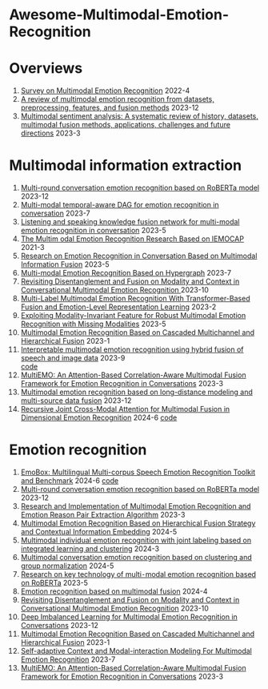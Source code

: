 # Awesome-Multimodal-Emotion-Recognition
# Overviews
1. [Survey on Multimodal Emotion Recognition](https://www.bing.com/ck/a?!&&p=f0d38a3421e61c04JmltdHM9MTcyMTc3OTIwMCZpZ3VpZD0yMzQxNWNiMy1mOWEzLTY2MjktMDI3My00OGE4ZjhlOTY3NDUmaW5zaWQ9NTMxMw&ptn=3&ver=2&hsh=3&fclid=23415cb3-f9a3-6629-0273-48a8f8e96745&psq=%e5%a4%9a%e6%a8%a1%e6%80%81%e6%83%85%e7%bb%aa%e8%af%86%e5%88%ab&u=a1aHR0cHM6Ly9uYXR1cmUuc3d1bi5lZHUuY24vY2gvcmVhZGVyL3ZpZXdfYWJzdHJhY3QuYXNweD9mbGFnPTEmZmlsZV9ubz0yMDIxMTEwOTAwMg&ntb=1)  2022-4
1. [A review of multimodal emotion recognition from datasets, preprocessing, features, and fusion methods](https://doi.org/10.1016/j.neucom.2023.126866)  2023-12
1. [Multimodal sentiment analysis: A systematic review of history, datasets, multimodal fusion methods, applications, challenges and future directions](https://doi.org/10.1016/j.inffus.2022.09.025)  2023-3

# Multimodal information extraction
1. [Multi-round conversation emotion recognition based on RoBERTa model](https://kns.cnki.net/kcms2/article/abstract?v=kHMw6kznbppIIq6JKX0jB2z9wA3K8jXkrSaLndRWMJvsVR0deCazJ77sOYqmKlv_waFU80Vuj2w32lJk_mUkFw3yQAlbC7jLLgXIiBrLvTnIANqA6N-MWIZtPlVyfpECqMWikLRCCSA4vtBI7Nd4gPwjOe-wAmxnlxK6gZIwgFebRmDqzMx3_2GkwQ8WUqfaloM9fC49z1I=&uniplatform=NZKPT&language=CHS)  2023-12
1. [Multi-modal temporal-aware DAG for emotion recognition in conversation](https://kns.cnki.net/kcms2/article/abstract?v=kHMw6kznbppp9oBv-sO3ED8ey1IEfLaxqR9LbVD_NTam-KEWWLFSmPXKWRBmMHtynoQ3ZWOpGnkfLEd8yDigbSMZYAFPXdK98NvNQnzFenA7DReRzrL4dTEASH_R11Ufk7CPveFwnHoh_HDCB56Bg2bzyT3hqPDSMGl_47nIEG2T7GlL5vVoMAUsBRNWjTFt9uf638PLFV4=&uniplatform=NZKPT&language=CHS)  2023-7
1. [Listening and speaking knowledge fusion network for multi-modal emotion recognition in conversation](https://kns.cnki.net/kcms2/article/abstract?v=kHMw6kznbprl_Ge8rmmMDuqNTZOkgu8ukzNqaUFY2OeAK36xtmEgrUZqnx3-Vy2KQH6mWrzH5o3s7d6-KMyXCuOfUiFMw7AUWNc2YdgkpfRMNJJwZbfkauBHAuI_Nf0_ApOodQ_cIHELaRF1ugeMr8V5GfigGfnuPV_AGYTrpV_4WnswfoM4CzJB6GAIqShHMQ0KjJb-lbY=&uniplatform=NZKPT&language=CHS)  2023-5
1. [The Multim odal Emotion Recognition Research Based on IEMOCAP](https://kns.cnki.net/kcms2/article/abstract?v=kHMw6kznbppc28y8HJXxi4hn4IkbF1_qYEdFDdcdLD8NpkP6fnX2XHuQwoltKpv_r8T0-lydVodqmxYCKY2fH5WCc25JgcupMn4wzzaDOdIIK-AX07rFJP-zTBER9BI_wklmKYad3_5Kwndubtgxgsak2HRtED4vhBkJByrLrys_FblMU-ohU3dh6kcXJDUQ_wLmIuAwLy4=&uniplatform=NZKPT&language=CHS)  2021-3
1. [Research on Emotion Recognition in Conversation Based on Multimodal Information Fusion](https://kns.cnki.net/kcms2/article/abstract?v=kHMw6kznbpraORPPRgZMBeZs9behNXUPIaDHRsFwroblFLZM9BJ1ayz6JZnwT0tqspAvptbAtm45XKE5ffaRIr6_6c9endIZ1gC3DTcTjG-VSzO77x1sKHAL4pc62PEvf8ifmuOeyohjGLUB95pZv6YpcKRb_2rXBKk8msT38UmvdtXncFqKbiWcUc1BL546o1o-9o3M_IU=&uniplatform=NZKPT&language=CHS)  2023-5
1. [Multi-modal Emotion Recognition Based on Hypergraph](https://kns.cnki.net/kcms2/article/abstract?v=kHMw6kznbprbsXJ6gIwL9a6qel_YOP7zlQK-MhQUnlzTl8MmrsEsTfCXb4BFOORwu1hIu5sVtAlm7cmJwRl6sayHe5xYTjL8sI6beWfv66eak8Lt2n8JioigKkADBeX79gwj9hl5u5WUwV4dMo7RLIaiVQVZ7Zqmv3x5i0zIPMtwYtRB1BgqvyYpl6ORs6F07Yo_9ZQy6E8=&uniplatform=NZKPT&language=CHS)  2023-7
1. [Revisiting Disentanglement and Fusion on Modality and Context in Conversational Multimodal Emotion Recognition ](https://doi.org/10.1145/3581783.3612053)  2023-10
1. [Multi-Label Multimodal Emotion Recognition With Transformer-Based Fusion and Emotion-Level Representation Learning](https://doi.org/10.1109/ACCESS.2023.3244390)  2023-2
1. [Exploiting Modality-Invariant Feature for Robust Multimodal Emotion Recognition with Missing Modalities](https://doi.org/10.1109/ICASSP49357.2023.10095836)  2023-5
1. [Multimodal Emotion Recognition Based on Cascaded Multichannel and Hierarchical Fusion](https://doi.org/10.1155/2023/9645611)  2023-1
1. [Interpretable multimodal emotion recognition using hybrid fusion of speech and image data](https://link.springer.com/article/10.1007/s11042-023-16443-1) 2023-9  
 [code](https://github.com/MIntelligence-Group/SpeechImg_EmoRec)
1. [MultiEMO: An Attention-Based Correlation-Aware Multimodal Fusion Framework for Emotion Recognition in Conversations](https://doi.org/10.18653/v1/2023.acl-long.824)  2023-3
1. [Multimodal emotion recognition based on long-distance modeling and multi-source data fusion](https://doi.org/10.1109/CIPAE60493.2023.00100)  2023-12
1. [Recursive Joint Cross-Modal Attention for Multimodal Fusion in Dimensional Emotion Recognition](http://arxiv.org/abs/2403.13659)  2024-6
[code](https://github.com/praveena2j/RJCMA)



# Emotion recognition
1. [EmoBox: Multilingual Multi-corpus Speech Emotion Recognition Toolkit and Benchmark](https://doi.org/10.48550/arXiv.2406.07162)  2024-6
[code](https://github.com/emo-box/emobox)
1. [Multi-round conversation emotion recognition based on RoBERTa model](https://kns.cnki.net/kcms2/article/abstract?v=kHMw6kznbpoPmYAh3xU40vVtbykHHVW_hHrDYmSkt0fE6Pwix3omJHd0yMKfu03SvJ_bhICmfggq7n17fK4SbIDvEkgtuHHrYJg8m4RLLYlzaYpPoggBhwkRvkCBK-u-vlK3zODQODdhx3OlCM3r5N0WithzVHDyWDRW5Z_9Ceg0abBCz7vi1vVt_mgyQs_-bzImjjHuHjc=&uniplatform=NZKPT&language=CHS)  2023-12
1. [Research and Implementation of Multimodal Emotion Recognition and Emotion Reason Pair Extraction Algorithm](https://kns.cnki.net/kcms2/article/abstract?v=kHMw6kznbprfHQuQUBb-SciYCyfAJ1TtZQNuODq25URpUH3t9AToWnzIcLfbaSE27RvYLqKi80M5W3kLMXle14S2roavRuOkdX-sKnuAURgvTPUvVXVMfgBwd-3KEd6KqeZDRMfzaNHVPRGDYvm19uIHBGUUQnUKuqDhXWrrBZjy9QydhkIZkMMae7uHrxBH1yy1XV9GnLs=&uniplatform=NZKPT&language=CHS)  2023-3
1. [Multimodal Emotion Recognition Based on Hierarchical Fusion Strategy and Contextual Information Embedding](https://kns.cnki.net/kcms2/article/abstract?v=kHMw6kznbppLewcxyqu_GglGNBsHmRrI_jmUJhLhC806ousK3g39il6XQicx_8fbv4Dv9ORIpDqY6ZI0oIOj083ED0XWawkl7yOfy-Sh4CFEnZsOfvx9CmcCZJpWNdRaiWoG36lYb9rhM8Aeiqk2j9iyygSy9eUggpjcLBVPJb58nfnlF2Rd6lCuf0eAnmd6&uniplatform=NZKPT&language=CHS)  2024-5
1. [Multimodal individual emotion recognition with joint labeling based on integrated learning and clustering](https://kns.cnki.net/kcms2/article/abstract?v=kHMw6kznbppO-rjMDZML3cWPiB8AQe62oL9ykYuoa8kqx_MK_gKps4rKMfzhKpMDIexQnnqljfSnnY3KHd7XZ04NLttbxxZow7oec7IhreP6_CENxZWXdLvcmbIcCoN5U0ILvKZyPKDDrlM1DATRj9jJRSi964BJG6rIDxN0p8Vm2CghWn7MmX06GuYF6ndi53_TtUr53kU=&uniplatform=NZKPT&language=CHS)  2024-3
1. [Multimodal conversation emotion recognition based on clustering and group normalization](https://kns.cnki.net/kcms2/article/abstract?v=kHMw6kznbpp69Cm-aRYGNWFfDogZGk3jOlji5lufM2zutkwOb2GOgyzQb--VLLlBbvJgQxoB7fnjZAu_BbS9D5BCR4_SkiBKQH4_bzkaEdnKZ4jPvMNZBd_3IfyKhdrUNGz7rdEXzNIvdGvsdrW6XIotfcQge-Pc4bsSI3pSMOERFCzQG279KNdnOfef3QzK&uniplatform=NZKPT&language=CHS)  2024-5
1. [Research on key technology of multi⁃modal emotion recognition based on RoBERTa](https://kns.cnki.net/kcms2/article/abstract?v=kHMw6kznbpqhOuo6c0mJquQQAeCBzbmD6h41lVcdFFD8uVI7iy_drgNgsgxiU7G8aZpEA-gDM8Qa9dl1aavjRqdc05CMPfTYI13prThttUTfUOrQxMJKYHGLDYd-eOg1NyBzlgqBve4CBJMIHujaEzyAn3tRd59yB0-eKOMxzdL2stiHi2lsMBta1kC7qYxdiJTRDXnV4SQ=&uniplatform=NZKPT&language=CHS)  2023-5
1. [Emotion recognition based on multimodal fusion](https://kns.cnki.net/kcms2/article/abstract?v=kHMw6kznbpo6SDLFyR65IUKq9IoHtmjI_bDPuuO9htsMnfSFlMvggBq7UCrGogRAHrECx4xrr_pRdRKojKGkhkw1vCrDkXGjhfRCb924JnhFehj2chWi50AplmtngvNlSpleHkmSfAGk0R73wIpFjQ==&uniplatform=NZKPT&language=CHS)  2024-4
1. [Revisiting Disentanglement and Fusion on Modality and Context in Conversational Multimodal Emotion Recognition](https://doi.org/10.1145/3581783.3612053)  2023-10
1. [Deep Imbalanced Learning for Multimodal Emotion Recognition in Conversations](https://doi.org/10.48550/arXiv.2312.06337)  2023-12
1. [Multimodal Emotion Recognition Based on Cascaded Multichannel and Hierarchical Fusion](https://doi.org/10.1155/2023/9645611)  2023-1
1. [Self-adaptive Context and Modal-interaction Modeling For Multimodal Emotion Recognition](https://doi.org/10.18653/v1/2023.findings-acl.390)  2023-7
1. [MultiEMO: An Attention-Based Correlation-Aware Multimodal Fusion Framework for Emotion Recognition in Conversations](https://doi.org/10.18653/v1/2023.acl-long.824)  2023-3

